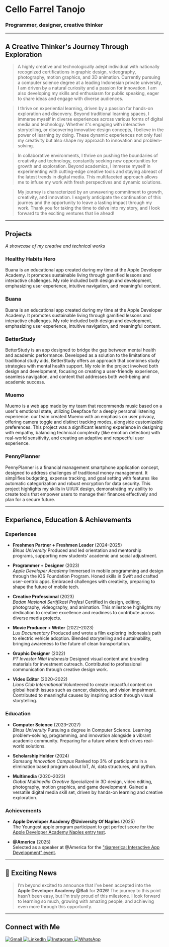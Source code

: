 # Cello Farrel Tanojo
### Programmer, designer, creative thinker

---

## A Creative Thinker's Journey Through Exploration

> A highly creative and technologically adept individual with nationally recognized certifications in graphic design, videography, photography, motion graphics, and 3D animation. Currently pursuing a computer science degree at a leading Indonesian private university, I am driven by a natural curiosity and a passion for innovation. I am also developing my skills and enthusiasm for public speaking, eager to share ideas and engage with diverse audiences.

> I thrive on experiential learning, driven by a passion for hands-on exploration and discovery. Beyond traditional learning spaces, I immerse myself in diverse experiences across various forms of digital media and technology. Whether it's engaging with interactive storytelling, or discovering innovative design concepts, I believe in the power of learning by doing. These dynamic experiences not only fuel my creativity but also shape my approach to innovation and problem-solving.

> In collaborative environments, I thrive on pushing the boundaries of creativity and technology, constantly seeking new opportunities for growth and exploration. Beyond academics, I immerse myself in experimenting with cutting-edge creative tools and staying abreast of the latest trends in digital media. This multifaceted approach allows me to infuse my work with fresh perspectives and dynamic solutions.

> My journey is characterized by an unwavering commitment to growth, creativity, and innovation. I eagerly anticipate the continuation of this journey and the opportunity to leave a lasting impact through my work. Thank you for taking the time to delve into my story, and I look forward to the exciting ventures that lie ahead!

---

## Projects
*A showcase of my creative and technical works*

### Healthy Habits Hero
Buana is an educational app created during my time at the Apple Developer Academy. It promotes sustainable living through gamified lessons and interactive challenges. My role included both design and development, emphasizing user experience, intuitive navigation, and meaningful content.

### Buana
Buana is an educational app created during my time at the Apple Developer Academy. It promotes sustainable living through gamified lessons and interactive challenges. My role included both design and development, emphasizing user experience, intuitive navigation, and meaningful content.

### BetterStudy
BetterStudy is an app designed to bridge the gap between mental health and academic performance. Developed as a solution to the limitations of traditional study aids, BetterStudy offers an approach that combines study strategies with mental health support. My role in the project involved both design and development, focusing on creating a user-friendly experience, seamless navigation, and content that addresses both well-being and academic success.

### Muemo
Muemo is a web app made by my team that recommends music based on a user's emotional state, utilizing Deepface for a deeply personal listening experience. our team created Muemo with an emphasis on user privacy, offering camera toggle and distinct tracking modes, alongside customizable preferences. This project was a significant learning experience in designing with empathy, balancing technical complexity (like emotion detection) with real-world sensitivity, and creating an adaptive and respectful user experience.

### PennyPlanner
PennyPlanner is a financial management smartphone application concept, designed to address challenges of traditional money management. It simplifies budgeting, expense tracking, and goal setting with features like automatic categorization and robust encryption for data security. This project highlights my skills in UI/UX design, demonstrating my ability to create tools that empower users to manage their finances effectively and plan for a secure future.

---

## Experience, Education & Achievements

### Experiences

* **Freshmen Partner + Freshmen Leader** (2024–2025)  
    *Binus University* Produced and led orientation and mentorship programs, supporting new students’ academic and social adjustment.

* **Programmer + Designer** (2023)  
    *Apple Developer Academy* Immersed in mobile programming and design through the iOS Foundation Program. Honed skills in Swift and crafted user-centric apps. Embraced challenges with creativity, preparing to shape the future of mobile tech.

* **Creative Professional** (2023)  
    *Badan Nasional Sertifikasi Profesi* Certified in design, editing, photography, videography, and animation. This milestone highlights my dedication to creative excellence and readiness to contribute across diverse media projects.

* **Movie Producer + Writer** (2022–2023)  
    *Lux Documentary* Produced and wrote a film exploring Indonesia’s path to electric vehicle adoption. Blended storytelling and sustainability, bringing awareness to the future of clean transportation.

* **Graphic Designer** (2022)  
    *PT Investor Nilai Indonesia* Designed visual content and branding materials for investment outreach. Contributed to professional communication through creative design work.

* **Video Editor** (2020–2022)  
    *Lions Club International* Volunteered to create impactful content on global health issues such as cancer, diabetes, and vision impairment. Contributed to meaningful causes by inspiring action through visual storytelling.

### Education

* **Computer Science** (2023–2027)  
    *Binus University* Pursuing a degree in Computer Science. Learning problem-solving, programming, and innovation alongside a vibrant academic community. Preparing for a future where tech drives real-world solutions.

* **Scholarship Holder** (2024)  
    *Samsung Innovation Campus* Ranked top 3% of participants in a elimination based program about IoT, Ai, data structures, and python.

* **Multimedia** (2020–2023)  
    *Global Multimedia Creative* Specialized in 3D design, video editing, photography, motion graphics, and game development. Gained a versatile digital media skill set, driven by hands-on learning and creative exploration.

### Achievements

* **Apple Developer Academy @University Of Naples** (2025)  
    The Youngest apple program participant to get perfect score for the [Apple Developer Academy Naples entry test](https://www.developeracademy.unina.it/wp-content/uploads/call_25_26_apparticipants_ranking_proper.pdf).

* **@America** (2025)  
    Selected as a speaker at @America for the ["@america: Interactive App Development” event](https://www.youtube.com/live/lFr609f2Spo?si=DiVH8Ys1YRn80ysT&t=4878).

---

## 🎉 Exciting News

> I’m beyond excited to announce that I’ve been accepted into the **Apple Developer Academy @Bali** for **2026**! The journey to this point hasn’t been easy, but I’m truly proud of this milestone. I look forward to learning so much, growing with amazing people, and achieving even more through this opportunity.

---

## Connect with Me

<p align="left">
  <a href="mailto:cellofarrel@gmail.com" target="_blank">
    <img src="https://img.shields.io/badge/Gmail-D14836?style=for-the-badge&logo=gmail&logoColor=white" alt="Gmail"/>
  </a>
  <a href="https://linkedin.com/in/cello-farrel" target="_blank">
    <img src="https://img.shields.io/badge/LinkedIn-0077B5?style=for-the-badge&logo=linkedin&logoColor=white" alt="LinkedIn"/>
  </a>
  <a href="https://instagram.com/cellofarrel" target="_blank">
    <img src="https://img.shields.io/badge/Instagram-E4405F?style=for-the-badge&logo=instagram&logoColor=white" alt="Instagram"/>
  </a>
  <a href="https://wa.me/+6281910008891" target="_blank">
    <img src="https://img.shields.io/badge/WhatsApp-25D366?style=for-the-badge&logo=whatsapp&logoColor=white" alt="WhatsApp"/>
  </a>
</p>
